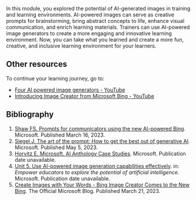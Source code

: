 In this module, you explored the potential of AI-generated images in training and learning environments. AI-powered images can serve as creative prompts for brainstorming, bring abstract concepts to life, enhance visual communication, and enrich learning materials. Trainers can use AI-powered image generators to create a more engaging and innovative learning environment. Now, you can take what you learned and create a more fun, creative, and inclusive learning environment for your learners. 

## Other resources

To continue your learning journey, go to:

- [Four AI powered image generators - YouTube](https://www.youtube.com/watch?v=bZ-2jxN3Swg&t=93s)
- [Introducing Image Creator from Microsoft Bing - YouTube](https://www.youtube.com/watch?v=cfCArxrQXgk&list=PLrYgQl0KoO3PKIvvc6yYOMaY1DGPWXvM0&index=2)

## Bibliography

1. [Shaw FS. Prompts for communicators using the new AI-powered Bing](https://blogs.microsoft.com/blog/2023/03/16/prompts-for-communicators-using-the-new-ai-powered-bing/). Microsoft. Published March 16, 2023.  
1. [Siegel J. The art of the prompt: How to get the best out of generative AI](https://news.microsoft.com/source/features/ai/the-art-of-the-prompt-how-to-get-the-best-out-of-generative-ai/). Microsoft. Published May 5, 2023.  
1. [Horvitz E. Microsoft. AI Anthology Case Studies](https://unlocked.microsoft.com/ai-anthology/case-studies/#medicine). Microsoft. Publication date unavailable.  
1. [Unit 5. Use AI-powered image generation capabilities effectively](/training/modules/empower-educators-explore-potential-artificial-intelligence/use-ai-powered-image-generation-capabilities-effectively). in: *Empower educators to explore the potential of artificial intelligence*. Microsoft. Publication date unavailable.  
1. [Create Images with Your Words - Bing Image Creator Comes to the New Bing](https://blogs.microsoft.com/blog/2023/03/21/create-images-with-your-words-bing-image-creator-comes-to-the-new-bing/). The Official Microsoft Blog. Published March 21, 2023. 
